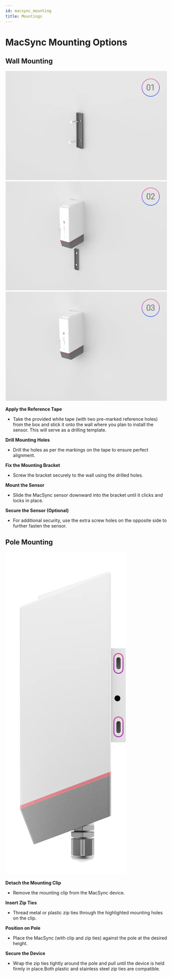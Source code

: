 ```yaml
---
id: macsync_mounting
title: Mountings
---
```

# MacSync Mounting Options

## Wall Mounting
![title image](./assets/wallone.webp)
![title image](./assets/walltwo.webp)
![title image](./assets/wallthree.webp)

**Apply the Reference Tape**
- Take the provided white tape (with two pre-marked reference holes) from the box and stick it onto the wall where you plan to install the sensor. This will serve as a drilling template.

**Drill Mounting Holes**
- Drill the holes as per the markings on the tape to ensure perfect alignment.

**Fix the Mounting Bracket**
- Screw the bracket securely to the wall using the drilled holes.

**Mount the Sensor**
- Slide the MacSync sensor downward into the bracket until it clicks and locks in place.

**Secure the Sensor (Optional)**
- For additional security, use the extra screw holes on the opposite side to further fasten the sensor.

<div class="faint-line"></div>

## Pole Mounting
![title image](./assets/pole_mounting.webp)

**Detach the Mounting Clip**
- Remove the mounting clip from the MacSync device.

**Insert Zip Ties**
- Thread metal or plastic zip ties through the highlighted mounting holes on the clip.

**Position on Pole**
- Place the MacSync (with clip and zip ties) against the pole at the desired height.

**Secure the Device**
- Wrap the zip ties tightly around the pole and pull until the device is held firmly in place.Both plastic and stainless steel  zip ties are compatible.

